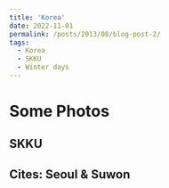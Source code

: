 ```yaml
---
title: 'Korea'
date: 2022-11-01
permalink: /posts/2013/08/blog-post-2/
tags:
  - Korea
  - SKKU
  - Winter days
---
```




Some Photos
======

SKKU
------

Cites: Seoul & Suwon
------
